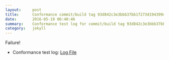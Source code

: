 ```yaml
---
layout:     post
title:      Conformance commit/build tag 93d842c3e3bbb37bb1f273d194399d0a2ee26346
date:       2016-05-19 00:40:46
summary:    Conformance test log for commit/build tag 93d842c3e3bbb37bb1f273d194399d0a2ee26346.
category:   jekyll
---
```


Failure!

- Conformance test log: [Log File](http://s3-us-west-2.amazonaws.com/kraken-e2e-logs/conformance/kraken_93d842c3e3bbb37bb1f273d194399d0a2ee26346.log)
